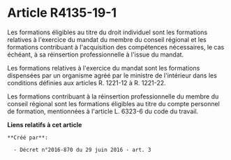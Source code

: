 # Article R4135-19-1

Les formations éligibles au titre du droit individuel sont les formations relatives à l'exercice du mandat du membre du
conseil régional et les formations contribuant à l'acquisition des compétences nécessaires, le cas échéant, à sa réinsertion
professionnelle à l'issue du mandat.

Les formations relatives à l'exercice du mandat sont les formations dispensées par un organisme agréé par le ministre de
l'intérieur dans les conditions définies aux articles R. 1221-12 à R. 1221-22.

Les formations contribuant à la réinsertion professionnelle du membre du conseil régional sont les formations éligibles au
titre du compte personnel de formation, mentionnées à l'article L. 6323-6 du code du travail.

**Liens relatifs à cet article**

	**Créé par**:

	  - Décret n°2016-870 du 29 juin 2016 - art. 3
